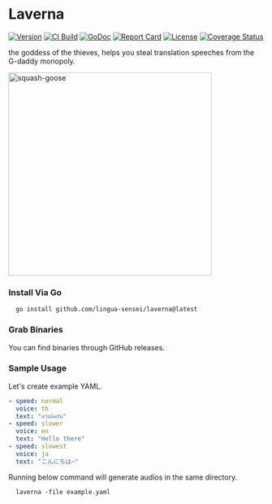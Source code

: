 # Laverna

[![Version](https://img.shields.io/github/tag/mrwormhole/laverna.svg)](https://github.com/mrwormhole/laverna/tags)
[![CI Build](https://github.com/mrwormhole/laverna/actions/workflows/tests.yaml/badge.svg)](https://github.com/mrwormhole/laverna/actions/workflows/tests.yaml)
[![GoDoc](https://godoc.org/github.com/mrwormhole/laverna?status.svg)](https://godoc.org/github.com/mrwormhole/laverna)
[![Report Card](https://goreportcard.com/badge/github.com/mrwormhole/laverna)](https://goreportcard.com/report/github.com/mrwormhole/laverna)
[![License](https://img.shields.io/github/license/mrwormhole/laverna)](https://github.com/mrwormhole/laverna/blob/main/LICENSE)
[![Coverage Status](https://coveralls.io/repos/github/mrwormhole/laverna/badge.svg?branch=main)](https://coveralls.io/github/mrwormhole/laverna?branch=main)

the goddess of the thieves, helps you steal translation speeches from the G-daddy monopoly.

<img src="https://github.com/user-attachments/assets/d1d344c9-f36b-4cf7-af70-f162f93ea9f0" width="400" alt="squash-goose">

### Install Via Go

```shell
  go install github.com/lingua-sensei/laverna@latest
```

### Grab Binaries

You can find binaries through GitHub releases.

### Sample Usage

Let's create example YAML.

```yaml
- speed: normal
  voice: th
  text: "สวัสดีครับ"
- speed: slower
  voice: en
  text: "Hello there"
- speed: slowest
  voice: ja
  text: "こんにちは~"
```

Running below command will generate audios in the same directory.

```shell
  laverna -file example.yaml 
```
